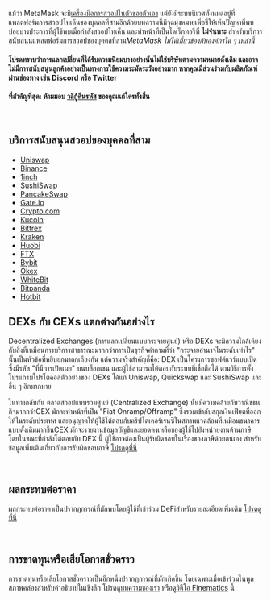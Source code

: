 แม้ว่า MetaMask จะมี[เครื่องมือการสวอปในตัวของตัวเอง](https://support.metamask.io/hc/en-us/articles/4405093054363-User-guide-Swaps) แต่ยังมีระบบนิเวศทั้งหมดอยู่ที่แพลตฟอร์มการสวอปโทเค็นของบุคคลที่สามอีกด้วยบทความนี้มีจุดมุ่งหมายเพื่อชี้ให้เห็นปัญหาที่พบบ่อยบางประการที่ผู้ใช้พบเมื่อกำลังสวอปโทเค็น และทำหน้าที่เป็นไดเร็กทอรีที่ **ไม่จำเพาะ** สำหรับบริการสนับสนุนแพลตฟอร์มการสวอปของบุคคลที่สาม*MetaMask ไม่ได้เกี่ยวข้องกับองค์กรใด ๆ เหล่านี้*


#### โปรดทราบว่าการแลกเปลี่ยนที่ได้รับความนิยมบางอย่างนั้นไม่ใช่บริษัทตามความหมายดั้งเดิม และอาจไม่มีการสนับสนุนลูกค้าอย่างเป็นทางการ**ใช้ความระมัดระวังอย่างมาก** หากคุณมีส่วนร่วมกับผลิตภัณฑ์ผ่านช่องทาง เช่น Discord หรือ Twitter


#### **ที่สำคัญที่สุด: ห้ามมอบ [วลีกู้คืนรหัส](https://support.metamask.io/hc/en-us/articles/360060826432) ของคุณแก่ใครทั้งสิ้น**


 


บริการสนับสนุนสวอปของบุคคลที่สาม
--------------------------------


* [Uniswap](https://help.uniswap.org/en/)
* [Binance](https://www.binance.com/en/support)
* [1inch](https://blog.1inch.io/academy/home)
* [SushiSwap](https://help.sushidocs.com/faqs/faqs)
* [PancakeSwap](https://docs.pancakeswap.finance/)
* [Gate.io](https://www.gate.io/help)
* [Crypto.com](https://help.crypto.com/en)
* [Kucoin](https://www.kucoin.com/support)
* [Bittrex](https://bittrex.zendesk.com/hc/en-us)
* [Kraken](https://support.kraken.com/hc/en-us)
* [Huobi](https://www.huobilearn.com/en-us/)
* [FTX](https://help.ftx.us/hc/en-us)
* [Bybit](https://help.bybit.com/hc/en-us/categories/360002714833)
* [Okex](https://www.okex.com/support-center.html)
* [WhiteBit](https://whitebit.com/faq)
* [Bitpanda](https://support.bitpanda.com/hc/en-us)
* [Hotbit](https://hotbit.zendesk.com/hc/en-us)


DEXs กับ CEXs แตกต่างกันอย่างไร
-------------------------------


Decentralized Exchanges (การแลกเปลี่ยนแบบกระจายศูนย์) หรือ DEXs จะมีความใกล้เคียงกับสิ่งที่เหมือนการบริการสาธารณะมากกว่าการเป็นธุรกิจคำถามที่ว่า "กระจายอำนาจในระดับเท่าไร" นั้นเป็นหัวข้อที่หยิบยกมาถกเถียงกัน แต่ความจริงสำคัญก็คือ: DEX เป็นโครงการซอฟต์แวร์แบบเปิดซึ่งมีรหัส "ที่มีการเปิดเผย" บนบล็อกเชน และผู้ใช้สามารถโต้ตอบกับระบบที่เชื่อถือได้ ตามวิธีการตั้งโปรแกรมโปรโตคอลตัวอย่างของ DEXs ได้แก่ Uniswap, Quickswap และ SushiSwap และอื่น ๆ อีกมากมาย


ในทางกลับกัน ตลาดสวอปแบบรวมศูนย์ (Centralized Exchange) นั้นมีความคล้ายกับวาณิชธนกิจมากกว่าCEX มักจะทำหน้าที่เป็น "Fiat Onramp/Offramp" ซึ่งรวมเข้ากับสกุลเงินเฟียตที่ออกให้ในระดับประเทศ และอนุญาตให้ผู้ใช้โต้ตอบกับคริปโตเคอร์เรนซีในสภาพแวดล้อมที่เหมือนธนาคารแบบดั้งเดิมมากขึ้นCEX มักจะรายงานข้อมูลบัญชีและยอดคงเหลือของผู้ใช้ไปยังหน่วยงานด้านภาษี โดยในขณะที่กำลังโต้ตอบกับ DEX นี้ ผู้ใช้อาจต้องเป็นผู้รับผิดชอบในเรื่องของภาษีด้วยตนเอง สำหรับข้อมูลเพิ่มเติมเกี่ยวกับการรับผิดชอบภาษี [โปรดดูที่นี่](https://support.metamask.io/hc/en-us/articles/4406001678747)


 


ผลกระทบต่อราคา
--------------


ผลกระทบต่อราคาเป็นปรากฏการณ์ที่มักพบโดยผู้ใช้ที่เข้าร่วม DeFiสำหรับรายละเอียดเพิ่มเติม [โปรดดูที่นี่](https://consensys.net/blog/metamask/price-impact-the-first-gotcha-of-defi-markets/)


 


การขาดทุนหรือเสียโอกาสชั่วคราว
------------------------------


การขาดทุนหรือเสียโอกาสชั่วคราวเป็นอีกหนึ่งปรากฏการณ์ที่มักเกิดขึ้น โดยเฉพาะเมื่อเข้าร่วมในพูลสภาพคล่องสำหรับคำอธิบายในเชิงลึก โปรดดู[บทความของเรา](https://consensys.net/blog/metamask/impermanent-loss-defi-markets-gotcha-number-two/) หรือดู[วิดีโอ Finematics](https://finematics.com/impermanent-loss-explained/) นี้

